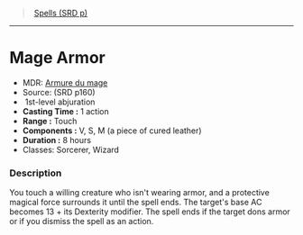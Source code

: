 ﻿---
!SpellItem
Name: Mage Armor
AltName: '[Armure du mage](hd_spells_armure_du_mage.md)'
Type: abjuration
Level: 1
CastingTime: 1 action
Range: Touch
Components: V, S, M (a piece of cured leather)
Duration: 8 hours
Classes: Sorcerer, Wizard
Family: SpellVO
Source: (SRD p160)
Id: spells_vo.md#mage-armor
ParentLink: spells_vo.md#spells-srd-p
ParentName: Spells (SRD p)
NameLevel: 1
Attributes:
  Name: Mage Armor
  Markdown: >+
    # <!--Name-->Mage Armor<!--/Name-->


    - MDR: <!--AltName-->[Armure du mage](hd_spells_armure_du_mage.md)<!--/AltName-->

    - Source: <!--Source-->(SRD p160)<!--/Source-->

    -  <!--Level-->1<!--/Level-->st-level <!--Type-->abjuration<!--/Type-->

    - **Casting Time :** <!--CastingTime-->1 action<!--/CastingTime-->

    - **Range :** <!--Range-->Touch<!--/Range-->

    - **Components :** <!--Components-->V, S, M (a piece of cured leather)<!--/Components-->

    - **Duration :** <!--Duration-->8 hours<!--/Duration-->

    - Classes: <!--Classes-->Sorcerer, Wizard<!--/Classes-->


    ### Description


    You touch a willing creature who isn't wearing armor, and a protective magical force surrounds it until the spell ends. The target's base AC becomes 13 + its Dexterity modifier. The spell ends if the target dons armor or if you dismiss the spell as an action.

  AltName: '[Armure du mage](hd_spells_armure_du_mage.md)'
  Source: (SRD p160)
  Level: 1
  Type: abjuration
  CastingTime: 1 action
  Range: Touch
  Components: V, S, M (a piece of cured leather)
  Duration: 8 hours
  Classes: Sorcerer, Wizard
AttributesDictionary: >+
  Name: Mage Armor

  Markdown: >+

    # <!--Name-->Mage Armor<!--/Name-->





    - MDR: <!--AltName-->[Armure du mage](hd_spells_armure_du_mage.md)<!--/AltName-->



    - Source: <!--Source-->(SRD p160)<!--/Source-->



    -  <!--Level-->1<!--/Level-->st-level <!--Type-->abjuration<!--/Type-->



    - **Casting Time :** <!--CastingTime-->1 action<!--/CastingTime-->



    - **Range :** <!--Range-->Touch<!--/Range-->



    - **Components :** <!--Components-->V, S, M (a piece of cured leather)<!--/Components-->



    - **Duration :** <!--Duration-->8 hours<!--/Duration-->



    - Classes: <!--Classes-->Sorcerer, Wizard<!--/Classes-->





    ### Description





    You touch a willing creature who isn't wearing armor, and a protective magical force surrounds it until the spell ends. The target's base AC becomes 13 + its Dexterity modifier. The spell ends if the target dons armor or if you dismiss the spell as an action.



  AltName: '[Armure du mage](hd_spells_armure_du_mage.md)'

  Source: (SRD p160)

  Level: 1

  Type: abjuration

  CastingTime: 1 action

  Range: Touch

  Components: V, S, M (a piece of cured leather)

  Duration: 8 hours

  Classes: Sorcerer, Wizard

---
> [Spells (SRD p)](srd_spells.md)

---

# Mage Armor

- MDR: [Armure du mage](hd_spells_armure_du_mage.md)
- Source: (SRD p160)
-  1st-level abjuration
- **Casting Time :** 1 action
- **Range :** Touch
- **Components :** V, S, M (a piece of cured leather)
- **Duration :** 8 hours
- Classes: Sorcerer, Wizard

### Description

You touch a willing creature who isn't wearing armor, and a protective magical force surrounds it until the spell ends. The target's base AC becomes 13 + its Dexterity modifier. The spell ends if the target dons armor or if you dismiss the spell as an action.

